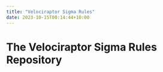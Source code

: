 ```yaml
---
title: "Velociraptor Sigma Rules"
date: 2023-10-15T00:14:44+10:00
---
```


# The Velociraptor Sigma Rules Repository
